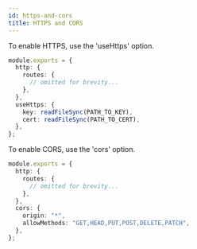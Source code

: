 ```yaml
---
id: https-and-cors
title: HTTPS and CORS
---
```


To enable HTTPS, use the 'useHttps' option.

```ts
module.exports = {
  http: {
    routes: {
      // omitted for brevity...
    },
  },
  useHttps: {
    key: readFileSync(PATH_TO_KEY),
    cert: readFileSync(PATH_TO_CERT),
  },
};
```

To enable CORS, use the 'cors' option.

```ts
module.exports = {
  http: {
    routes: {
      // omitted for brevity...
    },
  },
  cors: {
    origin: "*",
    allowMethods: "GET,HEAD,PUT,POST,DELETE,PATCH",
  },
};
```

